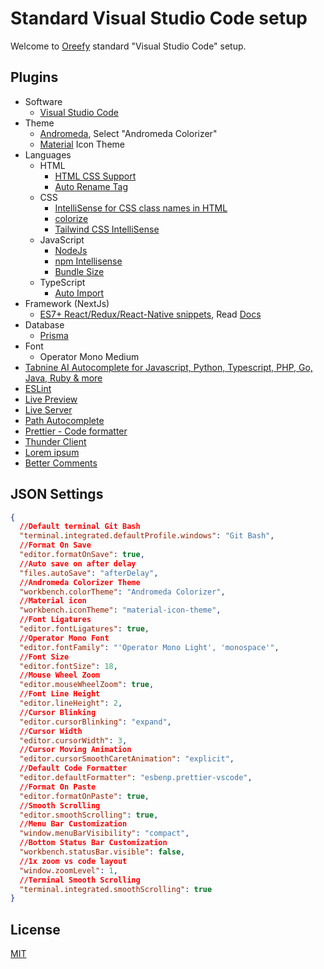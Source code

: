 # Standard Visual Studio Code setup

Welcome to [Oreefy](https://www.oreefy.com) standard "Visual Studio Code" setup.

## Plugins
- Software
  - [Visual Studio Code](https://code.visualstudio.com)
- Theme
  - [Andromeda](vscode:extension/EliverLara.andromeda), Select "Andromeda Colorizer"
  - [Material](vscode:extension/PKief.material-icon-theme) Icon Theme
- Languages
  - HTML
    - [HTML CSS Support](vscode:extension/ecmel.vscode-html-css)
    - [Auto Rename Tag](vscode:extension/steoates.autoimport)
  - CSS
    - [IntelliSense for CSS class names in HTML](vscode:extension/Zignd.html-css-class-completion)
    - [colorize](vscode:extension/kamikillerto.vscode-colorize)
    - [Tailwind CSS IntelliSense](vscode:extension/bradlc.vscode-tailwindcss)
  - JavaScript
    - [NodeJs](https://nodejs.org/en)
    - [npm Intellisense](vscode:extension/christian-kohler.npm-intellisense)
    - [Bundle Size](vscode:extension/ambar.bundle-size)
  - TypeScript
    - [Auto Import](vscode:extension/steoates.autoimport)
- Framework (NextJs)
  - [ES7+ React/Redux/React-Native snippets](vscode:extension/dsznajder.es7-react-js-snippets), Read [Docs](https://github.com/ults-io/vscode-react-javascript-snippets/blob/HEAD/docs/Snippets.md)
- Database
  - [Prisma](vscode:extension/Prisma.prisma)
- Font
  - Operator Mono Medium
- [Tabnine AI Autocomplete for Javascript, Python, Typescript, PHP, Go, Java, Ruby & more](vscode:extension/TabNine.tabnine-vscode)
- [ESLint](vscode:extension/dbaeumer.vscode-eslint)
- [Live Preview](vscode:extension/ms-vscode.live-server)
- [Live Server](vscode:extension/ritwickdey.LiveServer)
- [Path Autocomplete](vscode:extension/ionutvmi.path-autocomplete)
- [Prettier - Code formatter](vscode:extension/esbenp.prettier-vscode)
- [Thunder Client](vscode:extension/rangav.vscode-thunder-client)
- [Lorem ipsum](vscode:extension/Tyriar.lorem-ipsum)
- [Better Comments](vscode:extension/aaron-bond.better-comments)

## JSON Settings

```json
{
  //Default terminal Git Bash
  "terminal.integrated.defaultProfile.windows": "Git Bash",
  //Format On Save
  "editor.formatOnSave": true,
  //Auto save on after delay
  "files.autoSave": "afterDelay",
  //Andromeda Colorizer Theme
  "workbench.colorTheme": "Andromeda Colorizer",
  //Material icon
  "workbench.iconTheme": "material-icon-theme",
  //Font Ligatures
  "editor.fontLigatures": true,
  //Operator Mono Font
  "editor.fontFamily": "'Operator Mono Light', 'monospace'",
  //Font Size
  "editor.fontSize": 18,
  //Mouse Wheel Zoom
  "editor.mouseWheelZoom": true,
  //Font Line Height
  "editor.lineHeight": 2,
  //Cursor Blinking
  "editor.cursorBlinking": "expand",
  //Cursor Width
  "editor.cursorWidth": 3,
  //Cursor Moving Animation
  "editor.cursorSmoothCaretAnimation": "explicit",
  //Default Code Formatter
  "editor.defaultFormatter": "esbenp.prettier-vscode",
  //Format On Paste
  "editor.formatOnPaste": true,
  //Smooth Scrolling
  "editor.smoothScrolling": true,
  //Menu Bar Customization
  "window.menuBarVisibility": "compact",
  //Bottom Status Bar Customization
  "workbench.statusBar.visible": false,
  //1x zoom vs code layout
  "window.zoomLevel": 1,
  //Terminal Smooth Scrolling
  "terminal.integrated.smoothScrolling": true
}
```

## License

[MIT](https://choosealicense.com/licenses/mit/)
